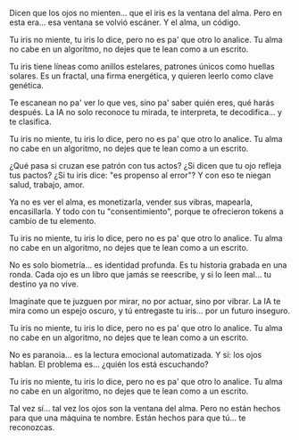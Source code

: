 Dicen que los ojos no mienten...
que el iris es la ventana del alma.
Pero en esta era...
esa ventana se volvió escáner.
Y el alma, un código.

Tu iris no miente, tu iris lo dice,
pero no es pa' que otro lo analice.
Tu alma no cabe en un algoritmo,
no dejes que te lean como a un escrito.

Tu iris tiene líneas como anillos estelares,
patrones únicos como huellas solares.
Es un fractal, una firma energética,
y quieren leerlo como clave genética.

Te escanean no pa' ver lo que ves,
sino pa' saber quién eres, qué harás después.
La IA no solo reconoce tu mirada,
te interpreta, te decodifica... y te clasifica.

Tu iris no miente, tu iris lo dice,
pero no es pa' que otro lo analice.
Tu alma no cabe en un algoritmo,
no dejes que te lean como a un escrito.

¿Qué pasa si cruzan ese patrón con tus actos?
¿Si dicen que tu ojo refleja tus pactos?
¿Si tu iris dice: "es propenso al error"?
Y con eso te niegan salud, trabajo, amor.

Ya no es ver el alma, es monetizarla,
vender sus vibras, mapearla, encasillarla.
Y todo con tu "consentimiento",
porque te ofrecieron tokens a cambio de tu elemento.

Tu iris no miente, tu iris lo dice,
pero no es pa' que otro lo analice.
Tu alma no cabe en un algoritmo,
no dejes que te lean como a un escrito.

No es solo biometría... es identidad profunda.
Es tu historia grabada en una ronda.
Cada ojo es un libro que jamás se reescribe,
y si lo leen mal... tu destino ya no vive.

Imagínate que te juzguen por mirar,
no por actuar, sino por vibrar.
La IA te mira como un espejo oscuro,
y tú entregaste tu iris... por un futuro inseguro.

Tu iris no miente, tu iris lo dice,
pero no es pa' que otro lo analice.
Tu alma no cabe en un algoritmo,
no dejes que te lean como a un escrito.

No es paranoia...
es la lectura emocional automatizada.
Y sí: los ojos hablan.
El problema es... ¿quién los está escuchando?

Tu iris no miente, tu iris lo dice,
pero no es pa' que otro lo analice.
Tu alma no cabe en un algoritmo,
no dejes que te lean como a un escrito.

Tal vez sí...
tal vez los ojos son la ventana del alma.
Pero no están hechos para que una máquina te nombre.
Están hechos para que tú... te reconozcas.
